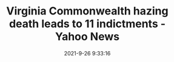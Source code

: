 ---
"title": "Virginia Commonwealth hazing death leads to 11 indictments - Yahoo News"
"date": "2021-9-26 9:33:16"
"feed_name": "GOOGLENEWSMINING"
"feed_website": "https://news.google.com/search?q=mining%2Bincident&hl=en-US&gl=US&ceid=US:en"
"feed_rss": "https://news.google.com/rss/search?q=mining%2Bincident&hl=en-US&gl=US&ceid=US:en"
"link": "https://news.yahoo.com/virginia-commonwealth-hazing-death-leads-093316483.html"
"file": "_posts/2021-1-1-5c8b0cc7dd37f8801e15ff03ff69367c8746ffd2.md"
"accident": "0"
"drilling": "0"
"dead": "0"
"injured": "0"
"where": "unknown site"
"place": "unknown place"
---